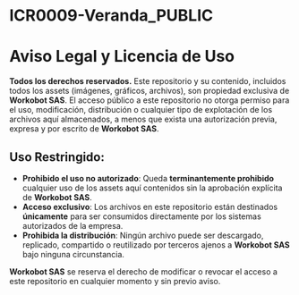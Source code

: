 
# ICR0009-Veranda_PUBLIC

# Aviso Legal y Licencia de Uso

**Todos los derechos reservados.** Este repositorio y su contenido, incluidos todos los assets (imágenes, gráficos, archivos), son propiedad exclusiva de **Workobot SAS**. El acceso público a este repositorio no otorga permiso para el uso, modificación, distribución o cualquier tipo de explotación de los archivos aquí almacenados, a menos que exista una autorización previa, expresa y por escrito de **Workobot SAS**.

## Uso Restringido:

- **Prohibido el uso no autorizado**: Queda **terminantemente prohibido** cualquier uso de los assets aquí contenidos sin la aprobación explícita de **Workobot SAS**.
- **Acceso exclusivo**: Los archivos en este repositorio están destinados **únicamente** para ser consumidos directamente por los sistemas autorizados de la empresa.
- **Prohibida la distribución**: Ningún archivo puede ser descargado, replicado, compartido o reutilizado por terceros ajenos a **Workobot SAS** bajo ninguna circunstancia.

**Workobot SAS** se reserva el derecho de modificar o revocar el acceso a este repositorio en cualquier momento y sin previo aviso.
    